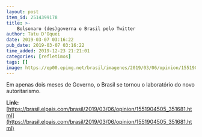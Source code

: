 ```yaml
---
layout: post
item_id: 2514399178
title: >-
    Bolsonaro (des)governa o Brasil pelo Twitter
author: Tatu D'Oquei
date: 2019-03-07 03:16:22
pub_date: 2019-03-07 03:16:22
time_added: 2019-12-23 21:21:01
categories: [refletimos]
tags: []
image: https://ep00.epimg.net/brasil/imagenes/2019/03/06/opinion/1551904505_351681_1551913385_rrss_normal.jpg
---
```


Em apenas dois meses de Governo, o Brasil se tornou o laboratório do novo autoritarismo.

**Link:** [https://brasil.elpais.com/brasil/2019/03/06/opinion/1551904505_351681.html](https://brasil.elpais.com/brasil/2019/03/06/opinion/1551904505_351681.html)

